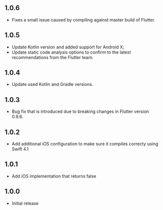 ## 1.0.6

* Fixes a small issue caused by compiling against master build of Flutter.

## 1.0.5

* Update Kotlin version and added support for Android X;
* Update static code analysis options to confirm to the latest recommendations from the Flutter team.

## 1.0.4

* Update used Kotlin and Gradle versions.

## 1.0.3

* Bug fix that is introduced due to breaking changes in Flutter version 0.9.6.

## 1.0.2

* Add additional iOS configuration to make sure it compiles correcty using Swift 4.1

## 1.0.1

* Add iOS implementation that returns false


## 1.0.0

* Initial release
